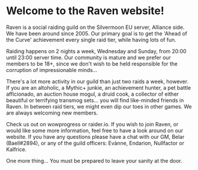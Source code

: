 # Welcome to the Raven website!
Raven is a social raiding guild on the Silvermoon EU server, Alliance side. We have been around since 2005. Our primary goal is to get the 'Ahead of the Curve' achievement every single raid tier, while having lots of fun.

Raiding happens on 2 nights a week, Wednesday and Sunday, from 20:00 until 23:00 server time. Our community is mature and we prefer our members to be 18+, since we don't wish to be held responsible for the corruption of impressionable minds...

There's a lot more activity in our guild than just two raids a week, however. If you are an altoholic, a Mythic+ junkie, an achievement hunter, a pet battle afficionado, an auction house mogul, a druid cook, a collector of either beautiful or terrifying transmog sets... you will find like-minded friends in Raven. In between raid tiers, we might even dip our toes in other games. We are always welcoming new members.

Check us out on wowprogress or raider.io. If you wish to join Raven, or would like some more information, feel free to have a look around on our website. If you have any questions please have a chat with our GM, Belar (Baell#2894), or any of the guild officers: Evànne, Endarion, Nullfactor or Kalfrice.

One more thing... You must be prepared to leave your sanity at the door.
